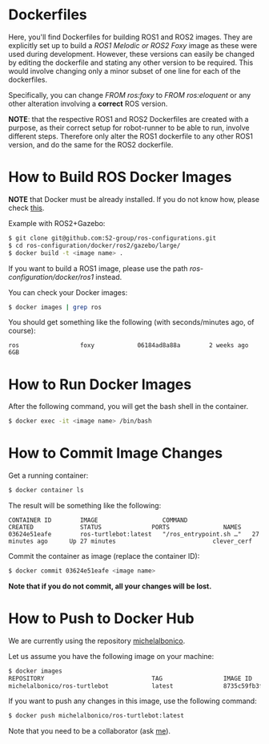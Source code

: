 
# Dockerfiles

Here, you'll find Dockerfiles for building ROS1 and ROS2 images. They are explicitly set up to build a *ROS1 Melodic or ROS2 Foxy* image as these were used during development. However, these versions can easily be changed by editing the dockerfile and stating any other version to be required. This would involve changing only a minor subset of one line for each of the dockerfiles. 

Specifically, you can change *FROM ros:foxy* to *FROM ros:eloquent* or any other alteration involving a **correct** ROS version. 

**NOTE**: that the respective ROS1 and ROS2 Dockerfiles are created with a purpose, as their correct setup for robot-runner to be able to run, involve different steps. Therefore only alter the ROS1 dockerfile to any other ROS1 version, and do the same for the ROS2 dockerfile.

# How to Build ROS Docker Images

**NOTE** that Docker must be already installed. If you do not know how, please check [this](https://docs.docker.com/engine/install/ubuntu/).

Example with ROS2+Gazebo: 
```bash
$ git clone git@github.com:S2-group/ros-configurations.git
$ cd ros-configuration/docker/ros2/gazebo/large/
$ docker build -t <image name> .
```
If you want to build a ROS1 image, please use the path *ros-configuration/docker/ros1* instead.

You can check your Docker images:

```bash
$ docker images | grep ros
```

You should get something like the following (with seconds/minutes ago, of course):

```
ros                 foxy            06184ad8a88a        2 weeks ago         6GB
```

# How to Run Docker Images

After the following command, you will get the bash shell in the container.

```bash
$ docker exec -it <image name> /bin/bash
```

# How to Commit Image Changes

Get a running container:

```bash
$ docker container ls
```

The result will be something like the following:

```
CONTAINER ID        IMAGE                  COMMAND                  CREATED             STATUS              PORTS               NAMES
03624e51eafe        ros-turtlebot:latest   "/ros_entrypoint.sh …"   27 minutes ago      Up 27 minutes                           clever_cerf
```

Commit the container as image (replace the container ID):
```bash
$ docker commit 03624e51eafe <image name>
```

<b>Note that if you do not commit, all your changes will be lost.</b>


# How to Push to Docker Hub

We are currently using the repository [michelalbonico](https://hub.docker.com/u/michelalbonico/).

Let us assume you have the following image on your machine:

```bash
$ docker images
REPOSITORY                              TAG                 IMAGE ID            CREATED             SIZE
michelalbonico/ros-turtlebot            latest              8735c59fb3fc        35 minutes ago      1.6GB
```

If you want to push any changes in this image, use the following command:

```bash
$ docker push michelalbonico/ros-turtlebot:latest
```
Note that you need to be a collaborator (ask [me](mailto:bsd.albonico@gmail.com)).


